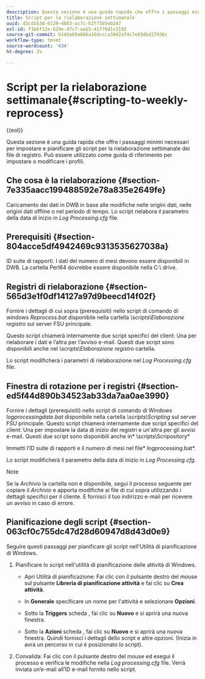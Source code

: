 ```yaml
---
description: Questa sezione è una guida rapida che offre i passaggi minimi necessari per impostare e pianificare gli script per la rielaborazione settimanale dei file di registro. Può essere utilizzato come guida di riferimento per impostare o modificare i profili.
title: Script per la rielaborazione settimanale
uuid: d3cd163d-6129-4883-ac7c-b2f75b5eb247
exl-id: f1b6f12e-629e-47c7-aa15-41f76d1c3192
source-git-commit: b1dda69a606a16dccca30d2a74c7e63dbd27936c
workflow-type: tm+mt
source-wordcount: '434'
ht-degree: 2%

---
```


# Script per la rielaborazione settimanale{#scripting-to-weekly-reprocess}

{{eol}}

Questa sezione è una guida rapida che offre i passaggi minimi necessari per impostare e pianificare gli script per la rielaborazione settimanale dei file di registro. Può essere utilizzato come guida di riferimento per impostare o modificare i profili.

## Che cosa è la rielaborazione {#section-7e335aacc199488592e78a835e2649fe}

Caricamento dei dati in DWB in base alle modifiche nelle origini dati, nelle origini dati offline o nel periodo di tempo. Lo script rielabora il parametro della data di inizio in *Log Processing.cfg* file.

## Prerequisiti {#section-804acce5df4942469c9313535627038a}

ID suite di rapporti. I dati del numero di mesi devono essere disponibili in DWB. La cartella Perl64 dovrebbe essere disponibile nella C:\ drive.

## Registri di rielaborazione {#section-565d3e1f0df14127a97d9beecd14f02f}

Fornire i dettagli di cui sopra (prerequisiti) nello script di comando di windows *Reprocess.bat* disponibile nella cartella *\scripts\Elaborazione registro* sul server FSU principale.

Questo script chiamerà internamente due script specifici del client: Una per rielaborare i dati e l’altra per l’avviso e-mail. Questi due script sono disponibili anche nel *\scripts\Elaborazione registro* cartella.

Lo script modificherà i parametri di rielaborazione nel *Log Processing.cfg* file.

## Finestra di rotazione per i registri {#section-ed5f44d890b34523ab33da7aa0ae3990}

Fornire i dettagli (prerequisiti) nello script di comando di Windows *logprocessingdate.bat* disponibile nella cartella *\scripts\Scripting* sul server FSU principale. Questo script chiamerà internamente due script specifici del client: Una per impostare la data di inizio dei registri e un&#39;altra per gli avvisi e-mail. Questi due script sono disponibili anche in* \scripts\Scripository*

Immetti l’ID suite di rapporti e il numero di mesi nel file* logprocessing.bat*.

Lo script modificherà il parametro della data di inizio in *Log Processing.cfg*.

>[!NOTE]
>
>Se la *Archivio* la cartella non è disponibile, segui il processo seguente per copiare il *Archivio* e apporta modifiche ai file di cui sopra utilizzando i dettagli specifici per il cliente. E fornisci il tuo indirizzo e-mail per ricevere un avviso in caso di errore.

## Pianificazione degli script {#section-063cf0c755dc47d28d60947d8d43d0e9}

Seguire questi passaggi per pianificare gli script nell&#39;Utilità di pianificazione di Windows.

1. Pianificare lo script nell&#39;utilità di pianificazione delle attività di Windows.

   * Apri Utilità di pianificazione: Fai clic con il pulsante destro del mouse sul pulsante **Libreria di pianificazione attività** e fai clic su **Crea attività**.

   * In **Generale** specificare un nome per l&#39;attività e selezionare **Opzioni**.

   * Sotto la **Triggers** scheda , fai clic su **Nuovo** e si aprirà una nuova finestra.

   * Sotto la **Azioni** scheda , fai clic su **Nuovo** e si aprirà una nuova finestra. Quindi fornisci i dettagli dello script e altre opzioni. (Inizia in avrà un percorso in cui è posizionato lo script).

1. Convalida: Fai clic con il pulsante destro del mouse ed esegui il processo e verifica le modifiche nella *Log processing.cfg* file. Verrà inviata un’e-mail all’ID e-mail fornito nello script.
